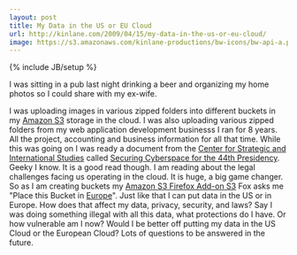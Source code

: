 ```yaml
---
layout: post
title: My Data in the US or EU Cloud
url: http://kinlane.com/2009/04/15/my-data-in-the-us-or-eu-cloud/
image: https://s3.amazonaws.com/kinlane-productions/bw-icons/bw-api-a.png
---
```

{% include JB/setup %}
<p id="__mce">
     I was sitting in a pub last night drinking a beer and organizing my home photos so I could share with my ex-wife.
</p>
<p>
     I was uploading images in various zipped folders into different buckets in my <a class="zem_slink" title="Amazon S3" rel="homepage" href="http://aws.amazon.com/s3">Amazon S3</a> storage in the cloud. I was also uploading various zipped folders from my web application development businesss I ran for 8 years. All the project, accounting and business information for all that time. While this was going on I was ready a document from the <a href="http://www.csis.org" target="_blank">Center for Strategic and International Studies</a> called <a href="http://www.csis.org/component/option,com_csis_pubs/task,view/id,5157/" target="_blank">Securing Cyberspace for the 44th Presidency</a>. Geeky I know. It is a good read though. I am reading about the legal challenges facing us operating in the cloud. It is huge, a big game changer. So as I am creating buckets my <a href="https://addons.mozilla.org/en-US/firefox/addon/3247">Amazon S3 Firefox Add-on S3</a> Fox asks me "Place this Bucket in <a class="zem_slink" title="Europe" rel="wikipedia" href="http://en.wikipedia.org/wiki/Europe">Europe</a>". Just like that I can put data in the US or in Europe. How does that affect my data, privacy, security, and laws? Say I was doing something illegal with all this data, what protections do I have. Or how vulnerable am I now? Would I be better off putting my data in the US Cloud or the European Cloud? Lots of questions to be answered in the future.
</p>
<form>
     <input id="gwProxy" type="hidden" />
</form><!--Session data-->
<form>
     <input id="jsProxy" onclick="jsCall();" type="hidden" />
</form>
<form>
     <input id="gwProxy" type="hidden" />
</form><!--Session data-->
<form>
     <input id="jsProxy" onclick="jsCall();" type="hidden" />
</form>